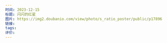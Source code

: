 ```yaml
---
时间: 2023-12-15
标题: 闪闪的红星
图片: https://img2.doubanio.com/view/photo/s_ratio_poster/public/p1789642491.webp
链接: 
tags: 
评价:
---
```




